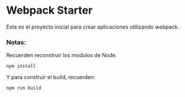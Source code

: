 # Webpack Starter
Este es el proyecto inicial para crear aplicaciones utilizando webpack.

### Notas:
Recuerden reconstruir los modulos de Node.

```
npm install
````

Y para construir el build, recuerden:
```
npm run build
```